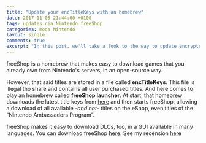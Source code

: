 ```yaml
---
title: "Update your encTitleKeys with an homebrew"
date: 2017-11-05 21:44:00 +0100
tags: updates cia Nintendo freeShop
categories: mods Nintendo
layout: single
comments: true
excerpt: "In this post, we'll take a look to the way to update encrypted title keys for freeShop."
---
```

freeShop is a homebrew that makes easy to download games that you already own from Nintendo's servers, in an open-source way.

However, that said titles are stored in a file called **encTitleKeys**. This file is illegal tho share and contains all user purchased titles. And here comes to play an homebrew called **freeShop launcher**. At start, that homebrew downloads the latest title keys from [here](http://3ds.titlekeys.gq) and then starts freeShop, allowing a download of all available _-and not-_ titles on the eShop, even titles of the “Nintendo Ambassadors Program”.

freeShop makes it easy to download DLCs, too, in a GUI available in many languages.
You can download freeShop [here](https://freeshop.pw). See my recension [here](/web/freeshop-recension/)

